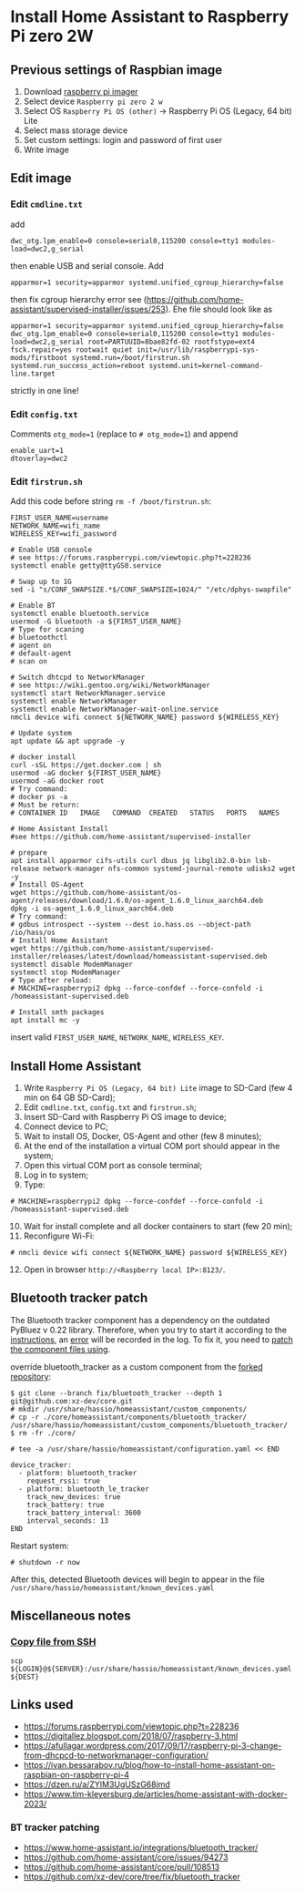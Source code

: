 # Install Home Assistant to Raspberry Pi zero 2W

## Previous settings of Raspbian image

1. Download [raspberry pi imager](https://downloads.raspberrypi.org/imager/imager_latest.exe)
2. Select device `Raspberry pi zero 2 w`
3. Select OS `Raspberry Pi OS (other)` -> Raspberry Pi OS (Legacy, 64 bit) Lite
4. Select mass storage device
5. Set custom settings: login and password of first user
6. Write image

## Edit image

### Edit `cmdline.txt`

add

~~~
dwc_otg.lpm_enable=0 console=serial0,115200 console=tty1 modules-load=dwc2,g_serial
~~~

then enable USB and serial console. Add

~~~
apparmor=1 security=apparmor systemd.unified_cgroup_hierarchy=false
~~~

then fix cgroup hierarchy error see (https://github.com/home-assistant/supervised-installer/issues/253). Еhe file should look like as

~~~
apparmor=1 security=apparmor systemd.unified_cgroup_hierarchy=false dwc_otg.lpm_enable=0 console=serial0,115200 console=tty1 modules-load=dwc2,g_serial root=PARTUUID=8bae82fd-02 rootfstype=ext4 fsck.repair=yes rootwait quiet init=/usr/lib/raspberrypi-sys-mods/firstboot systemd.run=/boot/firstrun.sh systemd.run_success_action=reboot systemd.unit=kernel-command-line.target
~~~

strictly in one line!

### Edit `config.txt`

Comments `otg_mode=1` (replace to `# otg_mode=1`) and append

~~~
enable_uart=1
dtoverlay=dwc2
~~~

### Edit `firstrun.sh`

Add this code before string `rm -f /boot/firstrun.sh`:

~~~
FIRST_USER_NAME=username
NETWORK_NAME=wifi_name
WIRELESS_KEY=wifi_password

# Enable USB console
# see https://forums.raspberrypi.com/viewtopic.php?t=228236
systemctl enable getty@ttyGS0.service

# Swap up to 1G
sed -i "s/CONF_SWAPSIZE.*$/CONF_SWAPSIZE=1024/" "/etc/dphys-swapfile"

# Enable BT
systemctl enable bluetooth.service
usermod -G bluetooth -a ${FIRST_USER_NAME}
# Type for scaning
# bluetoothctl
# agent on
# default-agent
# scan on

# Switch dhtcpd to NetworkManager
# see https://wiki.gentoo.org/wiki/NetworkManager
systemctl start NetworkManager.service
systemctl enable NetworkManager
systemctl enable NetworkManager-wait-online.service
nmcli device wifi connect ${NETWORK_NAME} password ${WIRELESS_KEY}

# Update system
apt update && apt upgrade -y

# docker install
curl -sSL https://get.docker.com | sh
usermod -aG docker ${FIRST_USER_NAME}
usermod -aG docker root
# Try command:
# docker ps -a
# Must be return:
# CONTAINER ID   IMAGE   COMMAND  CREATED   STATUS   PORTS   NAMES

# Home Assistant Install
#see https://github.com/home-assistant/supervised-installer

# prepare
apt install apparmor cifs-utils curl dbus jq libglib2.0-bin lsb-release network-manager nfs-common systemd-journal-remote udisks2 wget -y
# Install OS-Agent
wget https://github.com/home-assistant/os-agent/releases/download/1.6.0/os-agent_1.6.0_linux_aarch64.deb
dpkg -i os-agent_1.6.0_linux_aarch64.deb
# Try command:
# gdbus introspect --system --dest io.hass.os --object-path /io/hass/os
# Install Home Assistant
wget https://github.com/home-assistant/supervised-installer/releases/latest/download/homeassistant-supervised.deb
systemctl disable ModemManager
systemctl stop ModemManager
# Type after reload:
# MACHINE=raspberrypi2 dpkg --force-confdef --force-confold -i /homeassistant-supervised.deb

# Install smth packages
apt install mc -y
~~~

insert valid `FIRST_USER_NAME`, `NETWORK_NAME`, `WIRELESS_KEY`.

## Install Home Assistant

1. Write `Raspberry Pi OS (Legacy, 64 bit) Lite` image to SD-Card (few 4 min on 64 GB SD-Card);
2. Edit `cmdline.txt`, `config.txt` and `firstrun.sh`;
3. Insert SD-Card with Raspberry Pi OS image to device;
4. Connect device to PC;
5. Wait to install OS, Docker, OS-Agent and other (few 8 minutes);
6. At the end of the installation a virtual COM port should appear in the system;
7. Open this virtual COM port as console terminal;
8. Log in to system;
9. Type:

~~~
# MACHINE=raspberrypi2 dpkg --force-confdef --force-confold -i /homeassistant-supervised.deb
~~~

10. Wait for install complete and all docker containers to start (few 20 min);
11. Reconfigure Wi-Fi:

~~~
# nmcli device wifi connect ${NETWORK_NAME} password ${WIRELESS_KEY}
~~~

12. Open in browser `http://<Raspberry local IP>:8123/`.

## Bluetooth tracker patch

The Bluetooth tracker component has a dependency on the outdated PyBluez v 0.22 library. Therefore, when you try to start it according to the [instructions](https://www.home-assistant.io/integrations/bluetooth_tracker/), an [error](https://github.com/home-assistant/core/issues/94273) will be recorded in the log. To fix it, you need to [patch the component files using](https://github.com/home-assistant/core/pull/108513).

override bluetooth_tracker as a custom component from the [forked repository](https://github.com/xz-dev/core/tree/fix/bluetooth_tracker):

~~~
$ git clone --branch fix/bluetooth_tracker --depth 1 git@github.com:xz-dev/core.git
# mkdir /usr/share/hassio/homeassistant/custom_components/
# cp -r ./core/homeassistant/components/bluetooth_tracker/ /usr/share/hassio/homeassistant/custom_components/bluetooth_tracker/
$ rm -fr ./core/
~~~

~~~
# tee -a /usr/share/hassio/homeassistant/configuration.yaml << END

device_tracker:
  - platform: bluetooth_tracker
    request_rssi: true
  - platform: bluetooth_le_tracker
    track_new_devices: true
    track_battery: true
    track_battery_interval: 3600
    interval_seconds: 13
END
~~~

Restart system:

~~~
# shutdown -r now
~~~

After this, detected Bluetooth devices will begin to appear in the file `/usr/share/hassio/homeassistant/known_devices.yaml`

## Miscellaneous notes

### [Copy file from SSH](https://unix.stackexchange.com/questions/106480/how-to-copy-files-from-one-machine-to-another-using-ssh)

~~~
scp ${LOGIN}@${SERVER}:/usr/share/hassio/homeassistant/known_devices.yaml ${DEST}
~~~

## Links used

- https://forums.raspberrypi.com/viewtopic.php?t=228236
- https://digitallez.blogspot.com/2018/07/raspberry-3.html
- https://afullagar.wordpress.com/2017/09/17/raspberry-pi-3-change-from-dhcpcd-to-networkmanager-configuration/
- https://ivan.bessarabov.ru/blog/how-to-install-home-assistant-on-raspbian-on-raspberry-pi-4
- https://dzen.ru/a/ZYIM3UgUSzG68jmd
- https://www.tim-kleyersburg.de/articles/home-assistant-with-docker-2023/

### BT tracker patching

- https://www.home-assistant.io/integrations/bluetooth_tracker/
- https://github.com/home-assistant/core/issues/94273
- https://github.com/home-assistant/core/pull/108513
- https://github.com/xz-dev/core/tree/fix/bluetooth_tracker
